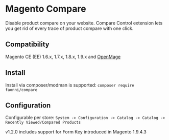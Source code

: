 # Magento Compare

Disable product compare on your website. Compare Control extension lets you get rid of every trace of product compare with one click.

## Compatibility

Magento CE (EE) 1.6.x, 1.7.x, 1.8.x, 1.9.x and [OpenMage](https://www.openmage.org/)

## Install

Install via composer/modman is supported: `composer require faonni/compare`

## Configuration

Configurable per store: `System -> Configuration -> Catalog -> Catalog -> Recently Viewed/Compared Products`

v1.2.0 includes support for Form Key introduced in Magento 1.9.4.3
